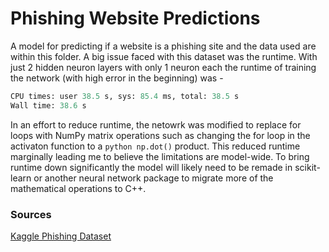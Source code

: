 # Phishing Website Predictions 

A model for predicting if a website is a phishing site and the data used are within this folder. A big issue faced with this dataset was the runtime. With just 2 hidden neuron layers with only 1 neuron each the runtime of training the network (with high error in the beginning) was -
```python
CPU times: user 38.5 s, sys: 85.4 ms, total: 38.5 s
Wall time: 38.6 s
```
In an effort to reduce runtime, the netowrk was modified to replace for loops with NumPy matrix operations such as changing the for loop in the activaton function to a ```python np.dot()``` product. This reduced runtime marginally leading me to believe the limitations are model-wide. To bring runtime down significantly the model will likely need to be remade in scikit-learn or another neural network package to migrate more of the mathematical operations to C++.
### Sources

[Kaggle Phishing Dataset](https://www.kaggle.com/datasets/shashwatwork/phishing-dataset-for-machine-learning)
